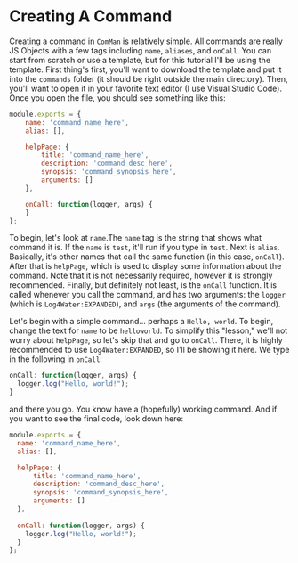 # Creating A Command
Creating a command in `ComMan` is relatively simple. All commands are really JS Objects with a few tags including `name`, `aliases`,
and `onCall`. You can start from scratch or use a template, but for this tutorial I'll be using the template. First thing's first,
you'll want to download the template and put it into the `commands` folder (it should be right outside the main directory). Then, you'll want
to open it in your favorite text editor (I use Visual Studio Code). Once you open the file, you should see something like this:
```js
module.exports = {
    name: 'command_name_here',
    alias: [],

    helpPage: {
        title: 'command_name_here',
        description: 'command_desc_here',
        synopsis: 'command_synopsis_here',
        arguments: []
    },

    onCall: function(logger, args) {
    }
};
```

To begin, let's look at `name`.The `name` tag is the string that shows what command it is. If the `name` is `test`, it'll run if you type in `test`.
Next is `alias`. Basically, it's other names that call the same function (in this case, `onCall`). After that is `helpPage`, which is used to display
some information about the command. Note that it is not necessarily required, however it is strongly recommended. Finally, but definitely not least,
is the `onCall` function. It is called whenever you call the command, and has two arguments: the `logger` (which is `Log4Water:EXPANDED`), and `args`
(the arguments of the command).

Let's begin with a simple command... perhaps a `Hello, world`. To begin, change the text for `name` to be `helloworld`. To simplify this
"lesson," we'll not worry about `helpPage`, so let's skip that and go to `onCall`. There, it is highly recommended to use `Log4Water:EXPANDED`,
so I'll be showing it here. We type in the following in `onCall`:
```js
onCall: function(logger, args) {
  logger.log("Hello, world!");
}
```
and there you go. You know have a (hopefully) working command. And if you want to see the final code, look down here:
```js
module.exports = {
  name: 'command_name_here',
  alias: [],

  helpPage: {
      title: 'command_name_here',
      description: 'command_desc_here',
      synopsis: 'command_synopsis_here',
      arguments: []
  },
  
  onCall: function(logger, args) {
    logger.log("Hello, world!");
  }
};
```
